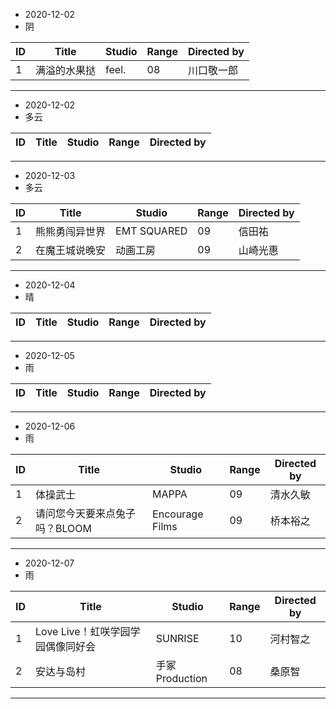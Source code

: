 - 2020-12-02
- 阴

ID|Title|Studio|Range|Directed by
---|---|---|---|---
1|满溢的水果挞|feel.|08|川口敬一郎

> 
---
- 2020-12-02
- 多云

ID|Title|Studio|Range|Directed by
---|---|---|---|---

> 
---
- 2020-12-03
- 多云

ID|Title|Studio|Range|Directed by
---|---|---|---|---
1|熊熊勇闯异世界|EMT SQUARED|09|信田祐
2|在魔王城说晚安|动画工房|09|山崎光惠

> 
---
- 2020-12-04
- 晴

ID|Title|Studio|Range|Directed by
---|---|---|---|---

> 
---
- 2020-12-05
- 雨

ID|Title|Studio|Range|Directed by
---|---|---|---|---

> 
---
- 2020-12-06
- 雨

ID|Title|Studio|Range|Directed by
---|---|---|---|---
1|体操武士|MAPPA|09|清水久敏
2|请问您今天要来点兔子吗？BLOOM|Encourage Films|09|桥本裕之

> 
---
- 2020-12-07
- 雨

ID|Title|Studio|Range|Directed by
---|---|---|---|---
1|Love Live！虹咲学园学园偶像同好会|SUNRISE|10|河村智之
2|安达与岛村|手冢Production|08|桑原智

> 
---
